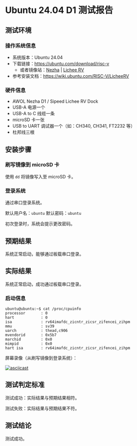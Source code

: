 # Ubuntu 24.04 D1 测试报告

## 测试环境

### 操作系统信息

- 系统版本：Ubuntu 24.04
- 下载链接：https://ubuntu.com/download/risc-v
    - 或者镜像站：[Nezha](https://mirror.tuna.tsinghua.edu.cn/ubuntu-cdimage/releases/mantic/release/ubuntu-23.10-preinstalled-server-riscv64+nezha.img.xz) | [Lichee RV](https://mirror.tuna.tsinghua.edu.cn/ubuntu-cdimage/releases/mantic/release/ubuntu-23.10-preinstalled-server-riscv64+licheerv.img.xz)
- 参考安装文档：https://wiki.ubuntu.com/RISC-V/LicheeRV

### 硬件信息

- AWOL Nezha D1 / Sipeed Lichee RV Dock
- USB-A 电源一个
- USB-A to C 线缆一条
- microSD 卡一张
- USB to UART 调试器一个（如：CH340, CH341, FT2232 等）
- 杜邦线三根

## 安装步骤

### 刷写镜像到 microSD 卡

使用 `dd` 将镜像写入至 microSD 卡。

### 登录系统

通过串口登录系统。

默认用户名：`ubuntu`
默认密码：`ubuntu`

初次登录时，系统会提示更改密码。

## 预期结果

系统正常启动，能够通过板载串口登录。

## 实际结果

系统正常启动，成功通过板载串口登录。

### 启动信息

```log
ubuntu@ubuntu:~$ cat /proc/cpuinfo
processor       : 0
hart            : 0
isa             : rv64imafdc_zicntr_zicsr_zifencei_zihpm
mmu             : sv39
uarch           : thead,c906
mvendorid       : 0x5b7
marchid         : 0x0
mimpid          : 0x0
hart isa        : rv64imafdc_zicntr_zicsr_zifencei_zihpm
```

屏幕录像（从刷写镜像到登录系统）：

[![asciicast](https://asciinema.org/a/zwX03rXaG8pP6mQMDYuSzb0Eb.svg)](https://asciinema.org/a/zwX03rXaG8pP6mQMDYuSzb0Eb)
## 测试判定标准

测试成功：实际结果与预期结果相符。

测试失败：实际结果与预期结果不符。

## 测试结论

测试成功。